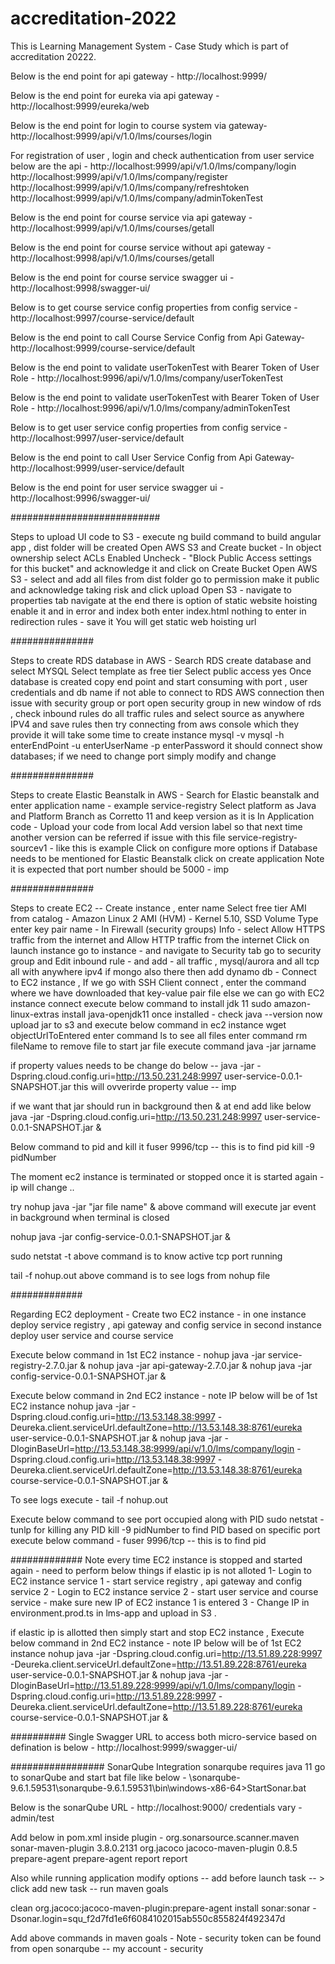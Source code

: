 # accreditation-2022
This is Learning Management System - Case Study which is part of accreditation 20222.

Below is the end point for api gateway - 
http://localhost:9999/

Below is the end point for eureka via api gateway - 
http://localhost:9999/eureka/web

Below is the end point for login to course system via gateway-
http://localhost:9999/api/v/1.0/lms/courses/login

For registration of user , login and check authentication from user service below are the api -
http://localhost:9999/api/v/1.0/lms/company/login
http://localhost:9999/api/v/1.0/lms/company/register
http://localhost:9999/api/v/1.0/lms/company/refreshtoken
http://localhost:9999/api/v/1.0/lms/company/adminTokenTest

Below is the end point for course service via api gateway - 
http://localhost:9999/api/v/1.0/lms/courses/getall

Below is the end point for course service without api gateway - 
http://localhost:9998/api/v/1.0/lms/courses/getall

Below is the end point for course service swagger ui - 
http://localhost:9998/swagger-ui/

Below is to get course service config properties from config service - 
http://localhost:9997/course-service/default

Below is the end point to call Course Service Config from Api Gateway-
http://localhost:9999/course-service/default

Below is the end point to validate userTokenTest with Bearer Token of User Role -
http://localhost:9996/api/v/1.0/lms/company/userTokenTest

Below is the end point to validate userTokenTest with Bearer Token of User Role -
http://localhost:9996/api/v/1.0/lms/company/adminTokenTest

Below is to get user service config properties from config service -
http://localhost:9997/user-service/default

Below is the end point to call User Service Config from Api Gateway-
http://localhost:9999/user-service/default

Below is the end point for user service swagger ui -
http://localhost:9996/swagger-ui/

###########################

Steps to upload UI code to S3 - 
execute ng build command to build angular app , dist folder will be created
Open AWS S3 and Create bucket - In object ownership select ACLs Enabled
Uncheck - "Block Public Access settings for this bucket" and acknowledge it
and click on Create Bucket
Open AWS S3 - select and add all files from dist folder 
go to permission make it public and acknowledge taking risk and click upload 
Open S3 - navigate to properties tab 
navigate at the end there is option of static website hoisting 
enable it and in error and index both enter index.html
nothing to enter in redirection rules - save it 
You will get static web hoisting url 

###############

Steps to create RDS database in AWS -
Search RDS create database and select MYSQL
Select template as free tier 
Select public access yes 
Once database is created copy end point and start consuming with port , user credentials and db name
if not able to connect to RDS AWS connection then issue with security group or port
open security group in new window of rds , check inbound rules
do all traffic rules and select source as anywhere IPV4 and save rules
then try connecting from aws console which they provide
it will take some time to create instance
mysql -v
mysql -h enterEndPoint -u enterUserName -p enterPassword
it should connect
show databases;
if we need to change port simply modify and change


###############

Steps to create Elastic Beanstalk in AWS - 
Search for Elastic beanstalk and enter application name - 
example service-registry
Select platform as Java and Platform Branch as Corretto 11 and keep version as it is 
In Application code - Upload your code from local 
Add version label so that next time another version can be referred if issue with this file
service-registry-sourcev1 - like this is example 
Click on configure more options if Database needs to be mentioned for Elastic Beanstalk
click on create application
Note it is expected that port number should be 5000 - imp

###############

Steps to create EC2 -- 
Create instance , enter name 
Select free tier AMI from catalog - Amazon Linux 2 AMI (HVM) - Kernel 5.10, SSD Volume Type
enter key pair name -
In Firewall (security groups)  Info - select Allow HTTPS traffic from the internet and Allow HTTP traffic from the internet
Click on launch instance 
go to instance - and navigate to Security tab 
go to security group and Edit inbound rule - 
and add - all traffic , mysql/aurora and all tcp all with anywhere ipv4 
if mongo also there then add dynamo db -
Connect to EC2 instance , 
If we go with SSH Client connect , enter the command where we have downloaded that key-value pair file 
else we can go with EC2 instance connect 
execute below command to install jdk 11
sudo amazon-linux-extras install java-openjdk11
once installed - check java --version
now upload jar to s3 and execute below command in ec2 instance 
wget objectUrlToEntered
enter command ls to see all files 
enter command rm fileName to remove file 
to start jar file execute command java -jar jarname

if property values needs to be change do below --
java -jar -Dspring.cloud.config.uri=http://13.50.231.248:9997  user-service-0.0.1-SNAPSHOT.jar
this will ovverirde property value -- imp 

if we want that jar should run in background then & at end add like below 
java -jar -Dspring.cloud.config.uri=http://13.50.231.248:9997  user-service-0.0.1-SNAPSHOT.jar &

Below command to pid and kill it
fuser 9996/tcp -- this is to find pid
kill -9 pidNumber 

The moment ec2 instance is terminated or stopped once it is started again - ip will change ..

try nohup java -jar "jar file name" &
above command will execute jar event in background when terminal is closed

nohup java -jar config-service-0.0.1-SNAPSHOT.jar &

sudo netstat -t
above command is to know active tcp port running

tail -f nohup.out 
above command is to see logs from nohup file 

#############

Regarding EC2 deployment - 
Create two EC2 instance - in one instance deploy service registry , api gateway and config service 
in second instance deploy user service and course service 

Execute below command in 1st EC2 instance -
nohup java -jar service-registry-2.7.0.jar &
nohup java -jar api-gateway-2.7.0.jar &
nohup java -jar config-service-0.0.1-SNAPSHOT.jar &

Execute below command in 2nd EC2 instance - note IP below will be of 1st EC2 instance 
nohup java -jar -Dspring.cloud.config.uri=http://13.53.148.38:9997 -Deureka.client.serviceUrl.defaultZone=http://13.53.148.38:8761/eureka user-service-0.0.1-SNAPSHOT.jar &
nohup java -jar -DloginBaseUrl=http://13.53.148.38:9999/api/v/1.0/lms/company/login -Dspring.cloud.config.uri=http://13.53.148.38:9997 -Deureka.client.serviceUrl.defaultZone=http://13.53.148.38:8761/eureka course-service-0.0.1-SNAPSHOT.jar &

To see logs execute - 
tail -f nohup.out

Execute below command to see port occupied along with PID 
sudo netstat -tunlp
for killing any PID 
kill -9 pidNumber 
to find PID based on specific port execute below command -
fuser 9996/tcp -- this is to find pid 

#############
Note every time EC2 instance is stopped and started again - need to perform below things if elastic ip is not alloted
1- Login to EC2 instance service 1 - start service registry , api gateway and config service 
2 - Login to EC2 instance service 2 - start user service and course service - make sure new IP of EC2 instance 1 is entered
3 - Change IP in environment.prod.ts in lms-app and upload in S3 .

if elastic ip is allotted then simply start and stop EC2 instance , 
Execute below command in 2nd EC2 instance - note IP below will be of 1st EC2 instance
nohup java -jar -Dspring.cloud.config.uri=http://13.51.89.228:9997 -Deureka.client.serviceUrl.defaultZone=http://13.51.89.228:8761/eureka user-service-0.0.1-SNAPSHOT.jar &
nohup java -jar -DloginBaseUrl=http://13.51.89.228:9999/api/v/1.0/lms/company/login -Dspring.cloud.config.uri=http://13.51.89.228:9997 -Deureka.client.serviceUrl.defaultZone=http://13.51.89.228:8761/eureka course-service-0.0.1-SNAPSHOT.jar &

##########
Single Swagger URL to access both micro-service based on defination is below -
http://localhost:9999/swagger-ui/

#################
SonarQube Integration
sonarqube requires java 11
go to sonarQube and start bat file like below - 
\sonarqube-9.6.1.59531\sonarqube-9.6.1.59531\bin\windows-x86-64>StartSonar.bat

Below is the sonarQube URL - 
http://localhost:9000/
credentials vary - admin/test

Add below in pom.xml inside plugin -
<plugin>
<groupId>org.sonarsource.scanner.maven</groupId>
<artifactId>sonar-maven-plugin</artifactId>
<version>3.8.0.2131</version>
</plugin>
<plugin>
<groupId>org.jacoco</groupId>
<artifactId>jacoco-maven-plugin</artifactId>
<version>0.8.5</version>
<executions>
<execution>
<id>prepare-agent</id>
<goals>
<goal>prepare-agent</goal>
</goals>
</execution>
<execution>
<id>report</id>
<goals>
<goal>report</goal>
</goals>
</execution>
</executions>
</plugin>

Also while running application
modify options -- add before launch task -- > click add new task -- run maven goals

clean org.jacoco:jacoco-maven-plugin:prepare-agent install
sonar:sonar -Dsonar.login=squ_f2d7fd1e6f6084102015ab550c855824f492347d

Add above commands in maven goals - 
Note - security token can be found from  open sonarqube -- my account - security 

